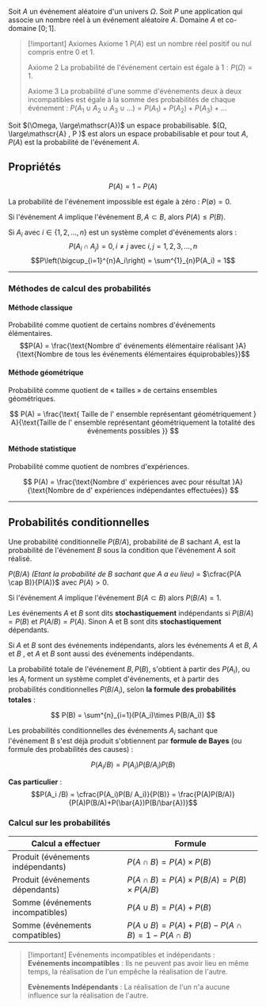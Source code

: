 Soit $A$ un événement aléatoire d'un univers $\Omega$. 
Soit $P$ une application qui associe un nombre réel à un événement aléatoire $A$. 
Domaine $A$ et co-domaine $[0 ; 1]$. 

>[!important] Axiomes
>Axiome 1 
> $P(A)$ est un nombre réel positif ou nul compris entre $0$ et $1$. 
> 
> Axiome 2 
> La probabilité de l'événement certain est égale à $1 : P(\Omega) = 1$. 
> 
> Axiome 3
> La probabilité d'une somme d'événements deux à deux incompatibles est égale à la somme des probabilités de chaque événement : $P(A_1 \cup A_2 \cup A_3 \cup \dots) = P(A_1) + P(A_2) + P(A_3) + \dots$

Soit $(\Omega, \large\mathscr{A})$ un espace probabilisable. 
$(Ω, \large\mathscr{A} , P )$ est alors un espace probabilisable et pour tout $A, P(A)$ est la probabilité de l'événement $A$. 

## Propriétés 
$$P (A) = 1 − P (A)$$


La probabilité de l'événement impossible est égale à zéro : $P(\emptyset) = 0$. 

Si l'événement $A$ implique l'événement $B, A \subset B$, alors $P(A) \leq P(B)$. 

Si $A_i$ avec $i \in \{ 1, 2, …, n \}$ est un système complet d'événements alors : 
$$P(A_i \cap A_j) = 0, i \neq j \text{ avec } i, j = 1, 2, 3, \dots, n$$
$$P\left(\bigcup_{i=1}^{n}A_i\right) = \sum^{1}_{n}P(A_i) = 1$$

---
### Méthodes de calcul des probabilités 

#### Méthode classique 

Probabilité comme quotient de certains nombres d'événements élémentaires. 
$$P(A) = \frac{\text{Nombre d' événements élémentaire réalisant }A}{\text{Nombre de tous les événements élémentaires équiprobables}}$$

#### Méthode géométrique 
Probabilité comme quotient de « tailles » de certains ensembles géométriques. 

$$
P(A) = \frac{\text{ Taille de l' ensemble représentant géométriquement } A}{\text{Taille de l' ensemble représentant géométriquement la totalité des événements possibles }}
$$
#### Méthode statistique 
Probabilité comme quotient de nombres d'expériences. 

$$
P(A) = \frac{\text{Nombre d' expériences avec pour résultat }A}{\text{Nombre de d' expériences indépendantes effectuées}}
$$

---
## Probabilités conditionnelles 

Une probabilité conditionnelle $P(B/A)$, probabilité de $B$ sachant $A$, est la probabilité de l'événement $B$ sous la condition que l'événement $A$ soit réalisé. 

$P(B/ A)$ *(Etant la probabilité de $B$ sachant que $A$ a eu lieu)*  = $\cfrac{P(A \cap B)}{P(A)}$ avec $P(A) > 0$. 

Si l'événement $A$ implique l'événement $B (A \subset B)$ alors $P(B/A) = 1$. 

Les événements $A$ et $B$ sont dits **stochastiquement** indépendants si $P(B/A) = P(B)$ et $P(A/B) = P(A)$. 
Sinon A et B sont dits **stochastiquement** dépendants. 

Si $A$ et $B$ sont des événements indépendants, alors les événements $A$ et $B$, $A$ et $B$ , et $A$ et $B$ sont aussi des événements indépendants. 

La probabilité totale de l'événement $B, P(B)$, s'obtient à partir des $P(A_i)$, ou les $A_i$ forment un système complet d'événements, et à partir des probabilités conditionnelles $P(B/A_i)$, selon **la formule des probabilités totales** :

$$
P(B) = \sum^{n}_{i=1}(P(A_i)\times P(B/A_i))
$$

Les probabilités conditionnelles des événements $A_i$ sachant que l'événement B s'est déjà produit s'obtiennent par **formule de Bayes** (ou formule des probabilités des causes) :

$$P(A_i /B) = P(A_i)P(B/ A_i) P(B)$$

**Cas particulier** : 
$$P(A_i /B) = \cfrac{P(A_i)P(B/ A_i)}{P(B)} = \frac{P(A)P(B/A)}{P(A)P(B/A)+P(\bar{A})P(B/\bar{A})}$$

### Calcul sur les probabilités 

| Calcul a effectuer                | Formule                                                    |
| --------------------------------- | ---------------------------------------------------------- |
| Produit (événements indépendants) | $P(A \cap B) = P(A) \times P(B)$                           |
| Produit (événements dépendants)   | $P(A\cap B) = P(A)\times P(B/A) = P(B)\times P(A/B)$       |
| Somme (événements incompatibles)  | $P(A\cup B) = P(A) + P(B)$                                 |
| Somme (événements compatibles)    | $P(A\cup B) = P(A) + P(B) − P(A \cap B) = 1 − P(A \cap B)$ |

>[!important] Evénements incompatibles et indépendants : 
>**Evénements incompatibles** : Ils ne peuvent pas avoir lieu en même temps, la réalisation de l'un empêche la réalisation de l'autre.
>
> **Evènements Indépendants** : La réalisation de l'un n'a aucune influence sur la réalisation de l'autre. 
